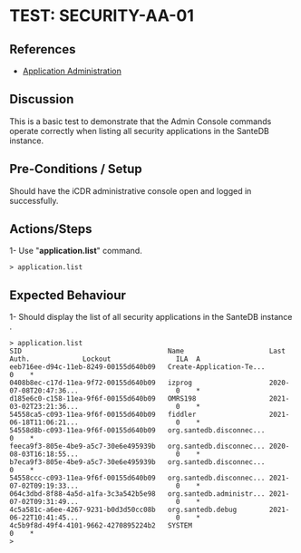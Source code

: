 # TEST: SECURITY-AA-01

## References

* [Application Administration](./)

## Discussion

This is a basic test to demonstrate that the Admin Console commands operate correctly when listing all security applications in the SanteDB instance.

## Pre-Conditions / Setup

Should have the iCDR administrative console open and logged in successfully.

## Actions/Steps

1- Use "**application.list**" command.

```text
> application.list
```

## Expected Behaviour

1- Should display the list of all security applications in the SanteDB instance .

```text
> application.list
SID                                    Name                     Last Auth.             Lockout                ILA  A
eeb716ee-d94c-11eb-8249-00155d640b09   Create-Application-Te...                                               0    *
0408b8ec-c17d-11ea-9f72-00155d640b09   izprog                   2020-07-08T20:47:36...                        0    *
d185e6c0-c158-11ea-9f6f-00155d640b09   OMRS198                  2021-03-02T23:21:36...                        0    *
54558ca5-c093-11ea-9f6f-00155d640b09   fiddler                  2021-06-18T11:06:21...                        0    *
54558d8b-c093-11ea-9f6f-00155d640b09   org.santedb.disconnec...                                               0    *
feeca9f3-805e-4be9-a5c7-30e6e495939b   org.santedb.disconnec... 2020-08-03T16:18:55...                        0    *
b7eca9f3-805e-4be9-a5c7-30e6e495939b   org.santedb.disconnec...                                               0    *
54558ccc-c093-11ea-9f6f-00155d640b09   org.santedb.disconnec... 2021-07-02T09:19:33...                        0    *
064c3dbd-8f88-4a5d-a1fa-3c3a542b5e98   org.santedb.administr... 2021-07-02T09:31:49...                        0    *
4c5a581c-a6ee-4267-9231-b0d3d50cc08b   org.santedb.debug        2021-06-22T10:41:45...                        0    *
4c5b9f8d-49f4-4101-9662-4270895224b2   SYSTEM                                                                 0    *
>
```

